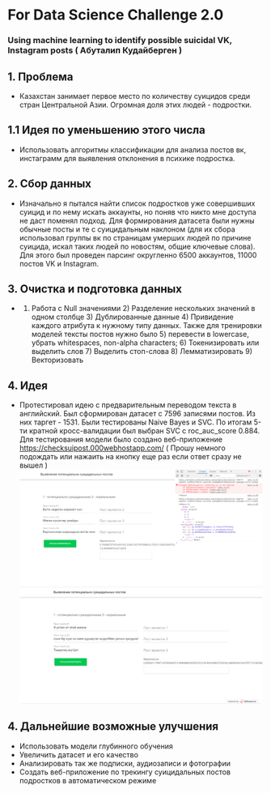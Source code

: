 # For Data Science Challenge 2.0
### Using machine learning to identify possible suicidal VK, Instagram posts  ( Абуталип Кудайберген )
## <b>1. Проблема</b>
- Казахстан занимает первое место по количеству суицидов среди стран Центральной Азии. Огромная доля этих людей - подростки.
## <b>1.1 Идея по уменьшению этого числа</b>
- Использовать алгоритмы классификации для анализа постов вк, инстаграмм для выявления отклонения в психике подростка.
## <b>2. Сбор данных </b>
- Изначально я пытался найти список подростков уже совершивших суицид и по нему искать аккаунты, но поняв что никто мне доступа не даст поменял подход. Для формирования датасета были нужны обычные посты и те с суицидальным наклоном (для их сбора использовал группы вк по страницам умерших людей по причине суицида, искал таких людей по новостям, общие ключевые слова). Для этого был проведен парсинг округленно 6500 аккаунтов, 11000 постов VK и Instagram.  
## <b>3. Очистка и подготовка данных </b>
- 1) Работа с Null значениями 2) Разделение нескольких значений в одном столбце 3) Дублированные данные 4) Привидение каждого атрибута к нужному типу данных. Также для тренировки моделей тексты постов нужно было 5) перевести в lowercase, убрать whitespaces, non-alpha characters; 6) Токенизировать или выделить слов 7) Выделить стоп-слова 8) Лемматизировать 9) Векторизовать
## <b>4. Идея </b>
- Протестировал идею с предварительным переводом текста в английский.
Был сформирован датасет с 7596 записями постов. Из них таргет - 1531. 
Были тестированы Naive Bayes и SVC. По итогам 5-ти кратной кросс-валидации был выбран SVC c roc_auc_score 0.884.
Для тестирования модели было создано веб-приложение https://checksuipost.000webhostapp.com/ ( Прошу немного подождать или нажаить на кнопку еще раз если ответ сразу не вышел )
![alt text](https://github.com/Katalip/dschallenge2.0/blob/master/deploying_model/Output3.png)
![alt text](https://github.com/Katalip/dschallenge2.0/blob/master/deploying_model/Output4.png)

## <b>4. Дальнейшие возможные улучшения </b>
- Использовать модели глубинного обучения
- Увеличить датасет и его качество
- Анализировать так же подписки, аудиозаписи и фотографии
- Создать веб-приложение по трекингу суицидальных постов подростков в автоматическом режиме
